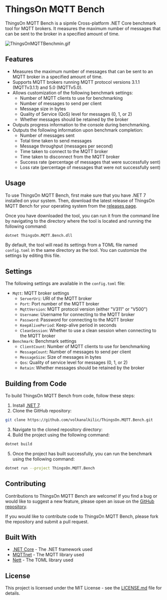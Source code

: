# ThingsOn MQTT Bench

ThingsOn MQTT Bench is a sipmle Cross-platform .NET Core benchmark tool for MQTT brokers. It measures the maximum number of messages that can be sent to the broker in a specified amount of time.

![ThingsOnMQTTBenchmin.gif](https://github.com/volkanalkilic/ThingsOn.MQTT.Bench/blob/main/ThingsOn.MQTT.Bench-min.gif)

## Features

* Measures the maximum number of messages that can be sent to an MQTT broker in a specified amount of time.
* Supports MQTT brokers running MQTT protocol versions 3.1.1 (MQTTv3.1.1) and 5.0 (MQTTv5.0).
* Allows customization of the following benchmark settings:
  * Number of MQTT clients to use for benchmarking
  * Number of messages to send per client
  * Message size in bytes
  * Quality of Service (QoS) level for messages (0, 1, or 2)
  * Whether messages should be retained by the broker
* Outputs progress information to the console during benchmarking.
* Outputs the following information upon benchmark completion:
  * Number of messages sent
  * Total time taken to send messages
  * Message throughput (messages per second)
  * Time taken to connect to the MQTT broker
  * Time taken to disconnect from the MQTT broker
  * Success rate (percentage of messages that were successfully sent)
  * Loss rate (percentage of messages that were not successfully sent)

## Usage

To use ThingsOn MQTT Bench, first make sure that you have .NET 7 installed on your system. Then, download the latest release of ThingsOn MQTT Bench for your operating system from the [releases page](https://github.com/yourusername/ThingsOn-MQTT-Bench/releases).

Once you have downloaded the tool, you can run it from the command line by navigating to the directory where the tool is located and running the following command:

```bash
dotnet ThingsOn.MQTT.Bench.dll

```

By default, the tool will read its settings from a TOML file named `config.toml` in the same directory as the tool. You can customize the settings by editing this file.

## Settings

The following settings are available in the `config.toml` file:

* `Mqtt`: MQTT broker settings
  * `ServerUri`: URI of the MQTT broker
  * `Port`: Port number of the MQTT broker
  * `MqttVersion`: MQTT protocol version (either "V311" or "V500")
  * `Username`: Username for connecting to the MQTT broker
  * `Password`: Password for connecting to the MQTT broker
  * `KeepAlivePeriod`: Keep-alive period in seconds
  * `CleanSession`: Whether to use a clean session when connecting to the MQTT broker
* `Benchmark`: Benchmark settings
  * `ClientCount`: Number of MQTT clients to use for benchmarking
  * `MessageCount`: Number of messages to send per client
  * `MessageSize`: Size of messages in bytes
  * `Qos`: Quality of service level for messages (0, 1, or 2)
  * `Retain`: Whether messages should be retained by the broker

## Building from Code

To build ThingsOn MQTT Bench from code, follow these steps:

1. Install [.NET 7](https://dotnet.microsoft.com/download/dotnet/7.0).
2. Clone the GitHub repository:

```bash
git clone https://github.com/volkanalkilic/ThingsOn.MQTT.Bench.git

```

3. Navigate to the cloned repository directory:
4. Build the project using the following command:

```bash
dotnet build

```

5. Once the project has built successfully, you can run the benchmark using the following command:

```bash
dotnet run --project ThingsOn.MQTT.Bench

```

## Contributing

Contributions to ThingsOn MQTT Bench are welcome! If you find a bug or would like to suggest a new feature, please open an issue on the [GitHub repository](https://github.com/yourusername/ThingsOn-MQTT-Bench).

If you would like to contribute code to ThingsOn MQTT Bench, please fork the repository and submit a pull request.

## Built With

* [.NET Core](https://dotnet.microsoft.com/) - The .NET framework used
* [MQTTnet](https://github.com/chkr1011/MQTTnet) - The MQTT library used
* [Nett](https://github.com/paiden/Nett) - The TOML library used

## License

This project is licensed under the MIT License - see the [LICENSE.md](https://github.com/volkanalkilic/Mqtt-File-Uploader/blob/main/LICENSE.md) file for details.
